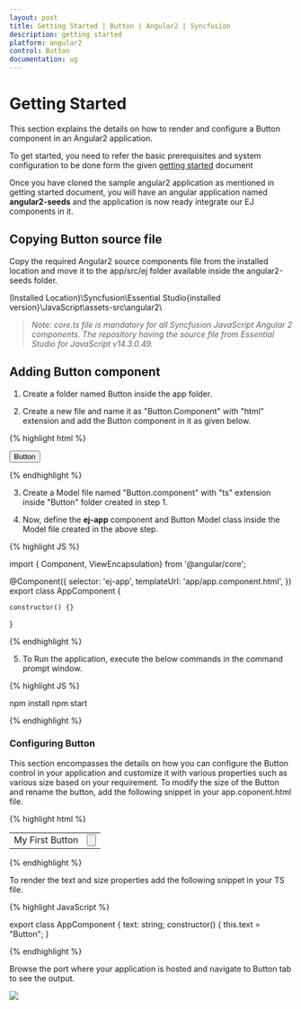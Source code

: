 ```yaml
---
layout: post
title: Getting Started | Button | Angular2 | Syncfusion
description: getting started
platform: angular2
control: Button
documentation: ug
---
```


# Getting Started

This section explains the details on how to render and configure a Button component in an Angular2 application.

To get started, you need to refer the basic prerequisites and system configuration to be done form the given [getting started](https://help.syncfusion.com/angular2/overview) document

Once you have cloned the sample angular2 application as mentioned in getting started document, you will have an angular application named **angular2-seeds** and the application is now ready integrate our EJ components in it. 

## Copying Button source file

Copy the required Angular2 source components file from the installed location and move it to the app/src/ej folder available inside the angular2-seeds folder.

(Installed Location)\Syncfusion\Essential Studio\{installed version}\JavaScript\assets-src\angular2\ 

> _Note:_ _core.ts file is mandatory for all Syncfusion JavaScript Angular 2 components. The repository having the source file from Essential Studio for JavaScript v14.3.0.49._

## Adding Button component

1. Create a folder named Button inside the app folder.

2. Create a new file and name it as "Button.Component" with "html" extension and add the Button component in it as given below. 

{% highlight html %}

<input type="button" ej-button id="button" value="Button" />

{% endhighlight %} 

3. Create a Model file named "Button.component" with "ts" extension inside "Button" folder created in step 1.

4. Now, define the **ej-app** component and Button Model class inside the Model file created in the above step.

{% highlight JS %}

import { Component, ViewEncapsulation} from '@angular/core';

@Component({
    selector: 'ej-app',
    templateUrl: 'app/app.component.html',
})
export class AppComponent {

    constructor() {}
}

{% endhighlight %}

5. To Run the application, execute the below commands in the command prompt window. 

{% highlight JS %}

npm install
npm start 

{% endhighlight %}



### Configuring Button

This section encompasses the details on how you can configure the Button control in your application and customize it with various properties such as various size based on your requirement.
To modify the size of the Button and rename the button, add the following snippet in your app.coponent.html file.

{% highlight html %}
<table>
    <tr>
        <td >My First Button</td>
        <td>
            <input type="button" ej-button id="button" [text]="text" />
        </td>
    </tr>
</table>



{% endhighlight %}

To render the text and size properties add the following snippet in your TS file.

{% highlight JavaScript %}

export class AppComponent {
    text: string;
    constructor() {
        this.text = "Button";
    }

{% endhighlight %}

Browse the port where your application is hosted and navigate to Button tab to see the output. 


![](!Getting-Started_images/Getting-Started_img1.JPG)
